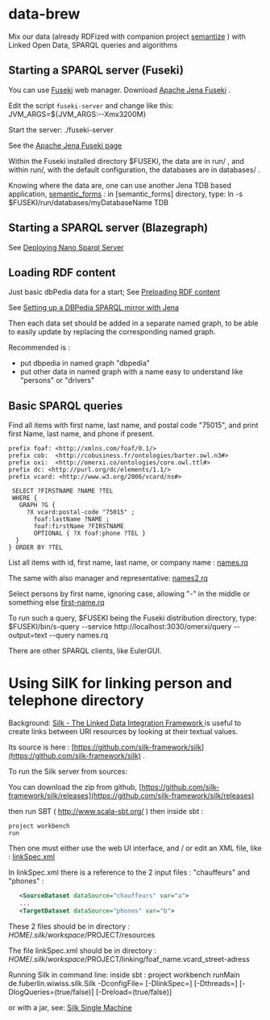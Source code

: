 # data-brew

Mix our data (already RDFized with companion project [semantize](../semantize) ) with Linked Open Data, SPARQL queries and algorithms

## Starting a SPARQL server (Fuseki)

You can use [Fuseki](http://jena.apache.org/documentation/serving_data/) web manager.
Download [Apache Jena Fuseki](https://jena.apache.org/download/) .

Edit the script `fuseki-server` and change like this:
    JVM_ARGS=${JVM_ARGS:--Xmx3200M}

Start the server:
    ./fuseki-server

See the [Apache Jena Fuseki page](https://jena.apache.org/documentation/fuseki2/index.html)

Within the Fuseki installed directory $FUSEKI, the data are in run/ , and within run/, with the default configuration, the databases are in databases/ .

Knowing where the data are, one can use another Jena TDB based application, [semantic\_forms](https://github.com/jmvanel/semantic_forms/blob/master/scala/forms_play/README.md) : in [semantic\_forms] directory, type:
    ln -s $FUSEKI/run/databases/myDatabaseName TDB

## Starting a SPARQL server (Blazegraph)
See [Deploying Nano Sparql Server](http://wiki.blazegraph.com/wiki/index.php/NanoSparqlServer#Deploying_NanoSparqlServer)

## Loading RDF content

Just basic dbPedia data for a start;
See [Preloading RDF content](https://github.com/pixelhumain/cityData/tree/master/cityData_server_scala_jena#preloading-rdf-content)

See [Setting up a DBPedia SPARQL mirror with Jena](http://svn.code.sf.net/p/eulergui/code/trunk/eulergui/html/server-sparql-dbpedia.html)

Then each data set should be added in a separate named graph, to be able to easily update 
by replacing the corresponding named graph.

Recommended is :
- put dbpedia in named graph "dbpedia"
- put other data in named graph with a name easy to understand like "persons" or "drivers"


## Basic SPARQL queries

Find all items with first name, last name, and postal code "75015", and print first Name, last name, and phone if present.

    prefix foaf: <http://xmlns.com/foaf/0.1/>
    prefix cob:  <http://cobusiness.fr/ontologies/barter.owl.n3#>
    prefix oxi:  <http://omerxi.co/ontologies/core.owl.ttl#>
    prefix dc: <http://purl.org/dc/elements/1.1/>
    prefix vcard: <http://www.w3.org/2006/vcard/ns#>
  
     SELECT ?FIRSTNAME ?NAME ?TEL
     WHERE {
       GRAPH ?G {
         ?X vcard:postal-code "75015" ;
           foaf:lastName ?NAME ;
           foaf:firstName ?FIRSTNAME
           OPTIONAL { ?X foaf:phone ?TEL }
      }
    } ORDER BY ?TEL


List all items with id, first name, last name, or company name :
[names.rq](names.rq)

The same with also manager and representative:
[names2.rq](names2.rq)

Select persons by first name, ignoring case, allowing "-" in the middle or something else
[first-name.rq](first-name.rq)


To run such a query, $FUSEKI being the Fuseki distribution directory, type:
    $FUSEKI/bin/s-query --service http://localhost:3030/omerxi/query --output=text --query names.rq

There are other SPARQL clients, like EulerGUI.


# Using SilK for linking person and telephone directory

Background: [ Silk - The Linked Data Integration Framework ](http://silk-framework.com/)
is useful to create links between URI resources by looking at their textual values.

Its source is here :
[https://github.com/silk-framework/silk](https://github.com/silk-framework/silk)
.

To run the Silk server from sources:

You can download the zip from github,
[https://github.com/silk-framework/silk/releases](https://github.com/silk-framework/silk/releases)

then run SBT ( http://www.scala-sbt.org/ )
then inside sbt :

    project workbench
    run

Then one must either use the web UI interface,
and / or edit an XML file, like :
[linkSpec.xml](https://github.com/omerxi/data-brew/blob/master/silk/foaf_name.vcard_street-adress/linkSpec.xml)


In linkSpec.xml there is a reference to the 2 input files : "chauffeurs" and "phones" :
 
```xml
   <SourceDataset dataSource="chauffeurs" var="a">
   ...
   <TargetDataset dataSource="phones" var="b">
```

These 2 files should be in directory :
$HOME/.silk/workspace/$PROJECT/resources

The file  linkSpec.xml should be in directory :
    $HOME/.silk/workspace/$PROJECT/linking/foaf_name.vcard_street-adress

Running Silk in command line:
inside sbt :
    project workbench
    runMain de.fuberlin.wiwiss.silk.Silk -DconfigFile=<Silk-LSL file> [-DlinkSpec=<Interlink ID>] [-Dthreads=<threads>]  [-DlogQueries=(true/false)] [-Dreload=(true/false)]


or with a jar, see:
[Silk Single Machine](https://www.assembla.com/spaces/silk/wiki/Silk_Single_Machine)



